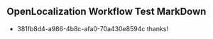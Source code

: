 ## OpenLocalization Workflow Test MarkDown
* 381fb8d4-a986-4b8c-afa0-70a430e8594c 
thanks!<!--HONumber=Mar16_HO4-->
